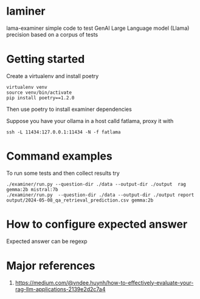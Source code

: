 # laminer
lama-examiner simple code to test GenAI Large Language model (Llama) precision based on a corpus of tests

# Getting started
Create a virtualenv and install poetry

    virtualenv venv
    source venv/bin/activate
    pip install poetry==1.2.0

Then use poetry to install examiner dependencies

Suppose you have your ollama in a host calld fatlama, proxy it with

    ssh -L 11434:127.0.0.1:11434 -N -f fatlama


# Command examples

To run some tests and then collect results try

    ./examiner/run.py --question-dir ./data --output-dir ./output  rag gemma:2b mistral:7b     
    ./examiner/run.py  --question-dir ./data --output-dir ./output report output/2024-05-08_qa_retrieval_prediction.csv gemma:2b

# How to configure expected answer

Expected answer can be regexp


# Major references

1) https://medium.com/@vndee.huynh/how-to-effectively-evaluate-your-rag-llm-applications-2139e2d2c7a4